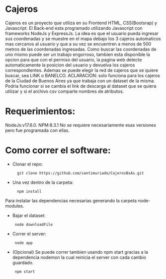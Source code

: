 # Cajeros

Cajeros es un proyecto que utiliza en su Frontend HTML, CSS(Bootsrap) y Javascript. El Back-end esta programado utilizando Javascript con frameworks NodeJs y ExpressJs.
La idea es que el usuario pueda ingresar sus coordenadas y se muestre en el mapa debajo los 3 cajeros automaticos mas cercanos al usuario y que a su vez se encuentren a 
menos de 500 metros de las coordenadas ingresadas. Como buscar las coordenadas de uno mismo puede ser un trabajo engorroso, tambien esta disponible la opcion para que con
el permiso del usuario, la pagina web detecte automaticamente la posicion del usuario y devuelva los cajeros correspondientes. Ademas se puede elegir la red de cajeros
que se quiere buscar, sea LINK o BANELCO. ACLARACION: solo funciona para los cajeros de la Ciudad de Buenos Aires ya que trabaja con un dataset de la misma. Podria
funcionar si se cambia el link de descarga al dataset que se quiera utilizar y si el archivo csv comparte nombres de atributos.

# Requerimientos:

NodeJs:v17.6.0.
NPM:8.3.1
No se requiere necesariamente esas versiones pero fue programada con ellas.

# Como correr el software:

+ Clonar el repo:
        
        git clone https://github.com/santimuriado/CajerosBsAs.git
        
+ Una vez dentro de la carpeta:
        
        npm install
 Para instalar las dependencias necesarias generando la carpeta node-modules.
 
 + Bajar el dataset:
 
        node downloadFile
 
 + Correr el server:
 
        node app
        
 + (Opcional) Se puede correr tambien usando npm start gracias a la dependencia nodemon la cual reinicia el server con cada cambio guardado.
        
        npm start
